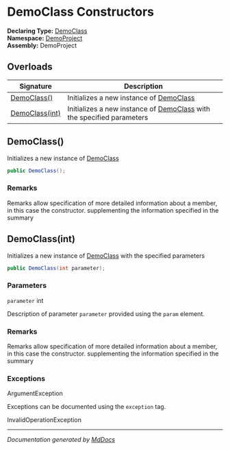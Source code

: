 ﻿<!--  
  <auto-generated>   
    The contents of this file were generated by a tool.  
    Changes to this file may be list if the file is regenerated  
  </auto-generated>   
-->

# DemoClass Constructors

**Declaring Type:** [DemoClass](../index.md)  
**Namespace:** [DemoProject](../../index.md)  
**Assembly:** DemoProject

## Overloads

| Signature                       | Description                                                                          |
| ------------------------------- | ------------------------------------------------------------------------------------ |
| [DemoClass()](#democlass)       | Initializes a new instance of [DemoClass](../index.md)                               |
| [DemoClass(int)](#democlassint) | Initializes a new instance of [DemoClass](../index.md) with the specified parameters |

## DemoClass()

Initializes a new instance of [DemoClass](../index.md)

```csharp
public DemoClass();
```

### Remarks

Remarks allow specification of more detailed information about a member, in this case the constructor. supplementing the information specified in the summary

## DemoClass(int)

Initializes a new instance of [DemoClass](../index.md) with the specified parameters

```csharp
public DemoClass(int parameter);
```

### Parameters

`parameter`  int

Description of parameter `parameter` provided using the `param` element.

### Remarks

Remarks allow specification of more detailed information about a member, in this case the constructor. supplementing the information specified in the summary

### Exceptions

ArgumentException

Exceptions can be documented using the `exception` tag.

InvalidOperationException

___

*Documentation generated by [MdDocs](https://github.com/ap0llo/mddocs)*
